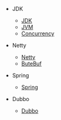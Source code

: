 


- JDK
    - [JDK](/docs/JDK/JDK.md)
    - [JVM](/docs/JDK/JVM.md)
    - [Concurrency](/docs/JDK/Concurrency.md)

- Netty
    - [Netty](/docs/Netty/Netty/README.md)
    - [ButeBuf](/docs/Netty/ByteBuf/README.md)
    

- Spring
    - [Spring](/docs/Spring/Spring.md)

- Dubbo
    - [Dubbo](/docs/Dubbo/Dubbo.md)